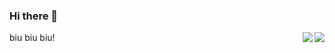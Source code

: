 ### Hi there 👋

<!-- <a href="https://github.com/sudong0701/sudong0701"> -->
  <img align="right" src="https://github-readme-stats.vercel.app/api?username=sudong0701&show_icons=true&text_color=24292e&bg_color=ffffff&hide_title=true">
<!-- </a> -->

<!-- <a href="https://github.com/sudong0701/sudong0701"> -->
  <img align="right" src="https://github-readme-stats.vercel.app/api/top-langs/?username=sudong0701&layout=compact">
<!-- </a> -->


biu biu biu!

